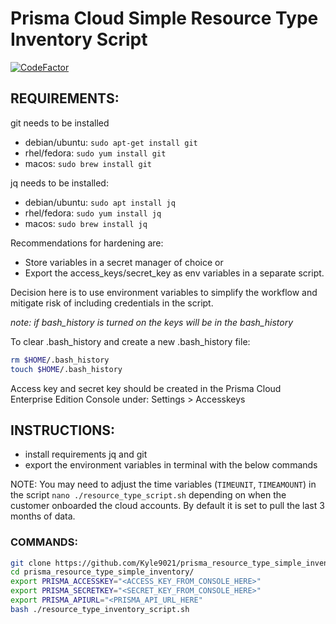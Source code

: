 # Prisma Cloud Simple Resource Type Inventory Script

[![CodeFactor](https://www.codefactor.io/repository/github/kyle9021/prisma_resource_type_simple_inventory/badge/main)](https://www.codefactor.io/repository/github/kyle9021/prisma_resource_type_simple_inventory/overview/main)

## REQUIREMENTS:

git needs to be installed

* debian/ubuntu: `sudo apt-get install git`
* rhel/fedora: `sudo yum install git`
* macos: `sudo brew install git`

jq needs to be installed: 

* debian/ubuntu: `sudo apt install jq`
* rhel/fedora: `sudo yum install jq`
* macos: `sudo brew install jq`

Recommendations for hardening are: 

* Store variables in a secret manager of choice or 
* Export the access_keys/secret_key as env variables in a separate script. 

Decision here is to use environment variables to simplify the workflow and mitigate risk of including credentials in the script.

_note: if bash_history is turned on the keys will be in the bash_history_ 

To clear .bash_history and create a new .bash_history file:

```bash
rm $HOME/.bash_history
touch $HOME/.bash_history
```

Access key and secret key should be created in the Prisma Cloud Enterprise Edition Console under: Settings > Accesskeys

## INSTRUCTIONS:

* install requirements jq and git
* export the environment variables in terminal with the below commands

NOTE: You may need to adjust the time variables (`TIMEUNIT`, `TIMEAMOUNT`) in the script `nano ./resource_type_script.sh` depending on when the customer onboarded the cloud accounts. By default it is set to pull the last 3 months of data. 

### COMMANDS:

```bash
git clone https://github.com/Kyle9021/prisma_resource_type_simple_inventory
cd prisma_resource_type_simple_inventory/
export PRISMA_ACCESSKEY="<ACCESS_KEY_FROM_CONSOLE_HERE>"
export PRISMA_SECRETKEY="<SECRET_KEY_FROM_CONSOLE_HERE>"
export PRISMA_APIURL="<PRISMA_API_URL_HERE"
bash ./resource_type_inventory_script.sh
```
